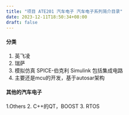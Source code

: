 ```yaml
---
title: "项目 ATE201 汽车电子 汽车电子系列简介目录"
date: 2023-12-11T18:50:34+08:00
draft: false
---
```


#### 分类
1. 英飞凌
2. 瑞萨
3. 模拟仿真  SPICE-伯克利  Simulink 包括集成电路
4. 主要还是mcu的开发，基于autosar架构

#### 其他的汽车电子
1.Others
2. C++的QT，BOOST
3. RTOS
